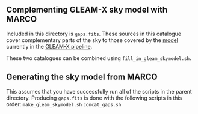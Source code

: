 ## Complementing GLEAM-X sky model with MARCO

Included in this directory is `gaps.fits`. These sources in this catalogue cover complementary parts of the sky to those covered by the [model](https://github.com/nhurleywalker/GLEAM-X-pipeline/blob/master/models/skymodel_only_alpha.fits) currently in the [GLEAM-X pipeline](https://github.com/nhurleywalker/GLEAM-X-pipeline).

These two catalogues can be combined using `fill_in_gleam_skymodel.sh`.

## Generating the sky model from MARCO
This assumes that you have successfully run all of the scripts in the parent directory.
Producing `gaps.fits` is done with the following scripts in this order:
`make_gleam_skymodel.sh`
`concat_gaps.sh`
